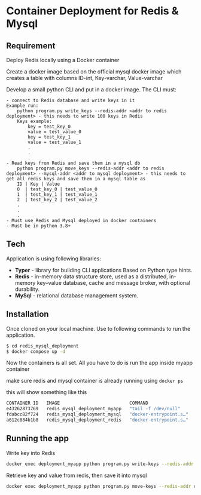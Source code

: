 # Container Deployment for Redis & Mysql

## Requirement
Deploy Redis locally using a Docker container

Create a docker image based on the official mysql docker image which creates a table with columns ID-int, Key-varchar, Value-varchar

Develop a small python CLI and put in a docker image. The CLI must:

    - connect to Redis database and write keys in it
    Example run:
        python program.py write_keys --redis-addr <addr to redis deployment> - this needs to write 100 keys in Redis
        Keys example:
            key = test_key_0
            value = test_value_0
            key = test_key_1
            value = test_value_1
            .
            .
            .
    - Read keys from Redis and save them in a mysql db
        python program.py move_keys --redis-addr <addr to redis deployment> --mysql-addr <addr to mysql deployment> - this needs to get all redis keys and save them in a mysql table as
        ID | Key | Value
        0  | test_key_0 | test_value_0
        1  | test_key_1 | test_value_1
        2  | test_key_2 | test_value_2
        .
        .
        .
    - Must use Redis and Mysql deployed in docker containers
    - Must be in python 3.8+

## Tech

Application is using following libraries:

* **Typer** - library for building CLI applications Based on Python type hints.
* **Redis** - in-memory data structure store, used as a distributed, in-memory key–value database, cache and message broker, with optional durability. 
* **MySql** - relational database management system. 

## Installation
Once cloned on your local machine. Use to following commands to run the application.
```sh
$ cd redis_mysql_deployment
$ docker compose up -d
```
Now the containers is all set. All you have to do is run the app inside myapp container

make sure redis and mysql container is already running using `docker ps`

this will show something like this
```sh
CONTAINER ID   IMAGE                          COMMAND                  CREATED         STATUS         PORTS                                                  NAMES
e43262873769   redis_mysql_deployment_myapp   "tail -f /dev/null"      2 minutes ago   Up 2 minutes                                                          deployment_myapp
fdabcc82f724   redis_mysql_deployment_mysql   "docker-entrypoint.s…"   2 minutes ago   Up 2 minutes   0.0.0.0:3306->3306/tcp, :::3306->3306/tcp, 33060/tcp   deployment_mysql
a612c884b1b8   redis_mysql_deployment_redis   "docker-entrypoint.s…"   2 minutes ago   Up 2 minutes   0.0.0.0:6379->6379/tcp, :::6379->6379/tcp              deployment_redis
```

## Running the app

Write key into Redis
```sh
docker exec deployment_myapp python program.py write-keys --redis-addr deployment_redis:6379
```

Retrieve key and value from redis, then save it into mysql
```sh
docker exec deployment_myapp python program.py move-keys --redis-addr deployment_redis:6379 --mysql-addr deployment_mysql
```